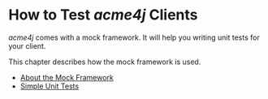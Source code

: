 # How to Test _acme4j_ Clients

_acme4j_ comes with a mock framework. It will help you writing unit tests for your client.

This chapter describes how the mock framework is used.

* [About the Mock Framework](./mock.html)
* [Simple Unit Tests](./simple.html)